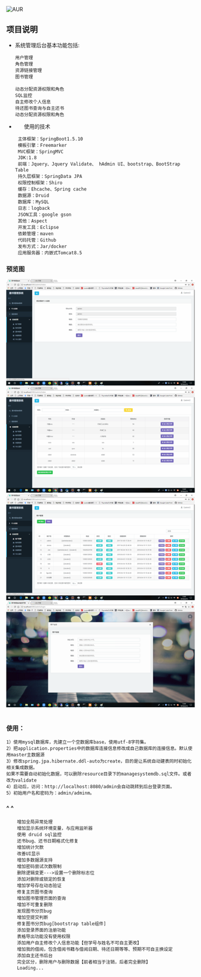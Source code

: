![AUR](https://img.shields.io/aur/license/yaourt.svg)
##  项目说明 
*   系统管理后台基本功能包括:

        用户管理 
        角色管理
        资源链接管理
        图书管理
        
        动态分配资源权限和角色
        SQL监控
        自主修改个人信息
        待还图书查询与自主还书
        动态分配资源权限和角色
       
 *       使用的技术

       
        主体框架：SpringBoot1.5.10
        模板引擎：Freemarker
        MVC框架：SpringMVC
        JDK:1.8
        前端：Jquery、Jquery Validate、 hAdmin UI、bootstrap、BootStrap Table
        持久层框架：SpringData JPA
        权限控制框架：Shiro
        缓存：Ehcache、Spring cache
        数据源：Druid
        数据库：MySQL
        日志：logback
        JSON工具：google gson
        其他：Aspect
        开发工具：Eclipse
        依赖管理：maven
        代码托管：Github
        发布方式：Jar/docker
        应用服务器：内嵌式Tomcat8.5 
 
### 预览图
![](https://github.com/jxnu-liguobin/SpringBoot-Base-System/blob/master/base/images/%E4%B8%AA%E4%BA%BA%E4%BF%A1%E6%81%AF.png)
![](https://github.com/jxnu-liguobin/SpringBoot-Base-System/blob/master/base/images/%E6%9F%A5%E8%AF%A2.png)
![](https://github.com/jxnu-liguobin/SpringBoot-Base-System/blob/master/base/images/%E7%94%A8%E6%88%B7%E7%AE%A1%E7%90%86.png)
![](https://github.com/jxnu-liguobin/SpringBoot-Base-System/blob/master/base/images/%E7%99%BB%E5%BD%95%E6%B3%A8%E5%86%8C.png)
 
### 使用：
    1）使用mysql数据库，先建立一个空数据库base，使用utf-8字符集。
    2）把application.properties中的数据库连接信息修改成自己数据库的连接信息。默认使用master主数据源
    3）修改spring.jpa.hibernate.ddl-auto为create，目的是让系统自动建表同时初始化相关集成数据。
    如果不需要自动初始化数据，可以删除resource目录下的managesystemdb.sql文件。或者改为validate
    4）启动后，访问：http://localhost:8080/admin会自动跳转到后台登录页面。
    5）初始用户名和密码为：admin/adminm。

### ^ ^
        增加全局异常处理
        增加显示系统环境变量，与应用监听器
        使用 druid sql监控
        还书bug、还书日期格式化修复
        增加统计欠款
        改善UI显示
        增加多数据源支持
        增加密码尝试次数限制
        删除逻辑变更--->设置一个删除标志位
        添加对删除或锁定的恢复
        增加学号存在动态验证
        修复主页图书查询
        增加图书管理页面的查询
        增加不可重复删除
        发现图书分页bug
        增加空提交判断
        修复图书分页bug[bootstrap table组件]
        添加登录界面的注册功能
        表格导出功能没有使用权限
        添加用户自主修改个人信息功能【但学号与姓名不可自主更改】
        增加我的借阅，包含借阅书籍与借阅日期、待还日期等等、预期不可自主换设定
        添加自主还书后台
        完全区分，删除用户与删除数据【前者相当于注销，后者完全删除】
        Loading...


